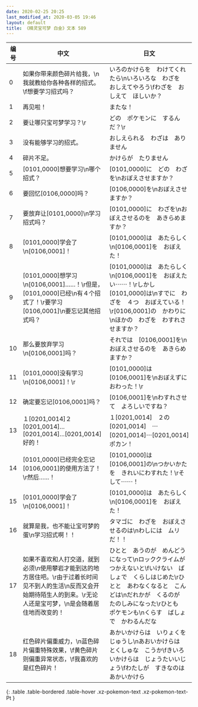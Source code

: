 ```yaml
---
date: 2020-02-25 20:25
last_modified_at: 2020-03-05 19:46
layout: default
title: 《精灵宝可梦 白金》文本 589
---
```

| 编号 | 中文 | 日文 |
| ---- | ---- | ---- |
| 0 | 如果你带来颜色碎片给我，\n我就教给你各种各样的招式。\f想要学习招式吗？ | いろのかけらを　わけてくれたら\nいろいろな　わざを　おしえてやろう\fわざを　おしえて　ほしいか？ |
| 1 | 再见啦！ | またな！ |
| 2 | 要让哪只宝可梦学习？\r | どの　ポケモンに　するんだ？\r |
| 3 | 没有能够学习的招式。 | おしえられる　わざは　ありません |
| 4 | 碎片不足。 | かけらが　たりません |
| 5 | [0101,0000]想要学习\n哪个招式？ | [0101,0000]に　どの　わざを\nおぼえさせますか？ |
| 6 | 要回忆[0106,0000]吗？ | [0106,0000]を\nおぼえさせますか？ |
| 7 | 要放弃让[0101,0000]\n学习招式吗？ | [0101,0000]に　わざを\nおぼえさせるのを　あきらめますか？ |
| 8 | [0101,0000]学会了\n[0106,0001]！ | [0101,0000]は　あたらしく\n[0106,0001]を　おぼえた！ |
| 9 | [0101,0000]想学习\n[0106,0001]……！\r但是，[0101,0000]已经\n有４个招式了！\r要学习[0106,0001]\n要忘记其他招式吗？ | [0101,0000]は　あたらしく\n[0106,0001]を　おぼえたい⋯⋯！\rしかし　[0101,0000]は\nすでに　わざを　４つ　おぼえている！\r[0106,0001]の　かわりに\nほかの　わざを　わすれさせますか？ |
| 10 | 那么要放弃学习\n[0106,0001]吗？ | それでは　[0106,0001]を\nおぼえさせるのを　あきらめますか？ |
| 11 | [0101,0000]没有学习\n[0106,0001]！\r | [0101,0000]は　[0106,0001]を\nおぼえずに　おわった！\r |
| 12 | 确定要忘记[0106,0001]吗？ | [0106,0001]を\nわすれさせて　よろしいですね？ |
| 13 | １[0201,0014]２[0201,0014]…[0201,0014]…[0201,0014]好的！ | １[0201,0014]　２の[0201,0014]　⋯[0201,0014]⋯[0201,0014]　ポカン！ |
| 14 | [0101,0000]已经完全忘记[0106,0001]的使用方法了！\r然后……！ | [0101,0000]は　[0106,0001]の\nつかいかたを　きれいにわすれた！\rそして⋯⋯！ |
| 15 | [0101,0000]学会了\n[0106,0001]！ | [0101,0000]は　あたらしく\n[0106,0001]を　おぼえた！ |
| 16 | 就算是我，也不能让宝可梦的蛋\n学习招式啊！！ | タマゴに　わざを　おぼえさせるのは\nわしには　ムリ　だ！！ |
| 17 | 如果不喜欢和人打交道，就到必须\n使用攀岩才能到达的地方居住吧。\r由于过着长时间见不到人的生活\n反而又会开始期待陌生人的到来。\r无论人还是宝可梦，\n是会随着居住地而改变的！ | ひとと　あうのが　めんどうになって\nロッククライムが　つかえないと\fいけない　ばしょで　くらしはじめた\rひとと　あわなくなると　こんどは\nだれかが　くるのが　たのしみになった\rひとも　ポケモンも\nくらす　ばしょで　かわるんだな |
| 18 | 红色碎片偏重威力，\n蓝色碎片偏重特殊效果，\f黄色碎片则偏重异常状态，\f我喜欢的是红色碎片！ | あかいかけらは　いりょくを　じゅうし\nあおいかけらは　とくしゅな　こうか\fきいろいかけらは　じょうたいいじょう\fわたしが　すきなのは　あかいかけら |
{: .table .table-bordered .table-hover .xz-pokemon-text .xz-pokemon-text-Pt }